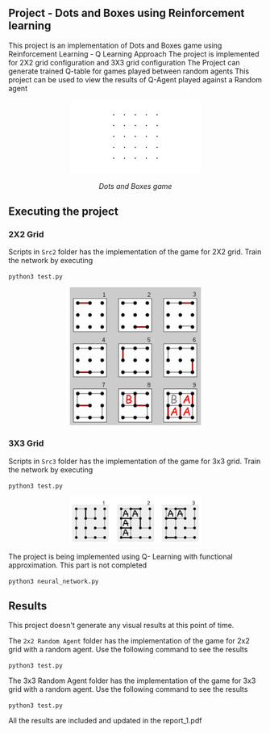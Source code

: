 ## Project - Dots and Boxes using Reinforcement learning
This project is an implementation of Dots and Boxes game using Reinforcement Learning - Q Learning Approach
The project is implemented for 2X2 grid configuration and 3X3 grid configuration
The Project can generate trained Q-table for games played between random agents
This project can be used to view the results of Q-Agent played against a Random agent


<p align="center">
<img src="images/dtosandboxes.gif" alt="dotsandboxes" width="260">
</p>
<p align="center">
<em>Dots and Boxes game</em>
</p>


## Executing the project 

### 2X2 Grid
Scripts in `Src2` folder has the implementation of the game for 2X2 grid. Train the network by executing

`python3 test.py`

<p align="center">
<img src="images/2x2.png" width="260">
</p>

### 3X3 Grid
Scripts in `Src3` folder has the implementation of the game for 3x3 grid. Train the network by executing 

`python3 test.py`

<p align="center">
<img src="images/3x3.png" width="260">
</p>


The project is being implemented using Q- Learning with functional approximation. This part is not completed

`python3 neural_network.py`

## Results
This project doesn't generate any visual results at this point of time. 

The `2x2 Random Agent` folder has the implementation of the game for 2x2 grid with a random agent. Use the following command to see the results

`python3 test.py`

The 3x3 Random Agent folder has the implementation of the game for 3x3 grid with a random agent. Use the following command to see the results

`python3 test.py`

All the results are included and updated in the report_1.pdf
